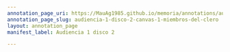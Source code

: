 ```yaml
---
annotation_page_uri: https://MauAg1985.github.io/memoria/annotations/audiencia-1-disco-2-canvas-1-miembros-del-clero.json
annotation_page_slug: audiencia-1-disco-2-canvas-1-miembros-del-clero
layout: annotation_page
manifest_label: Audiencia 1 disco 2

---
```

